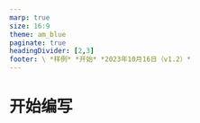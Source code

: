 ```yaml
---
marp: true
size: 16:9
theme: am_blue
paginate: true
headingDivider: [2,3]
footer: \ *样例* *开始* *2023年10月16日（v1.2）*
---
```


<!-- _class: cover_a
<!-- _header: "" -->
<!-- _footer: "" -->
<!-- _paginate: "" -->

# 开始编写
